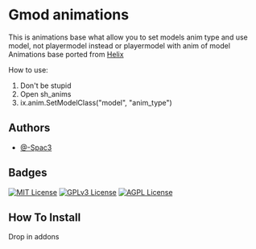 
# Gmod animations
This is animations base what allow you to set models anim type and use model, not playermodel instead or playermodel with anim of model
Animations base ported from  [Helix](https://github.com/nebulouscloud/helix)

How to use:

1. Don't be stupid
2. Open sh_anims
3. ix.anim.SetModelClass("model", "anim_type")
## Authors

- [@-Spac3](https://github.com/Spac3e)

## Badges

[![MIT License](https://img.shields.io/badge/License-MIT-green.svg)](https://choosealicense.com/licenses/mit/)
[![GPLv3 License](https://img.shields.io/badge/License-GPL%20v3-yellow.svg)](https://opensource.org/licenses/)
[![AGPL License](https://img.shields.io/badge/license-AGPL-blue.svg)](http://www.gnu.org/licenses/agpl-3.0)


## How To Install

Drop in addons

